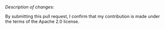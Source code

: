 *Description of changes:*



By submitting this pull request, I confirm that my contribution is made under the terms of the Apache 2.0 license.